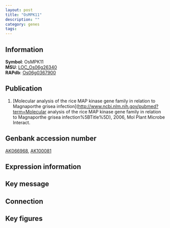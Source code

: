 ```yaml
---
layout: post
title: "OsMPK11"
description: ""
category: genes
tags: 
---
```


## Information
__Symbol__: OsMPK11  
__MSU__: [LOC_Os06g26340](http://rice.plantbiology.msu.edu/cgi-bin/ORF_infopage.cgi?orf=LOC_Os06g26340)  
__RAPdb__: [Os06g0367900](http://rapdb.dna.affrc.go.jp/viewer/gbrowse_details/irgsp1?name=Os06g0367900)  

## Publication
1. [Molecular analysis of the rice MAP kinase gene family in relation to Magnaporthe grisea infection](http://www.ncbi.nlm.nih.gov/pubmed?term=Molecular analysis of the rice MAP kinase gene family in relation to Magnaporthe grisea infection%5BTitle%5D), 2006, Mol Plant Microbe Interact.

## Genbank accession number
[AK066968](http://www.ncbi.nlm.nih.gov/nuccore/AK066968), [AK100081](http://www.ncbi.nlm.nih.gov/nuccore/AK100081)  

## Expression information

## Key message

## Connection

## Key figures


